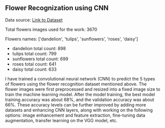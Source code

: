 Flower Recognization using CNN
----------------------------------

Data source: [Link to Dataset](https://www.tensorflow.org/datasets/catalog/tf_flowers)

Total flowers images used for the work:  3670

Flowers names:  ['dandelion', 'tulips', 'sunflowers', 'roses', 'daisy']

- dandelion total count: 898
- tulips total count: 799
- sunflowers total count: 699
- roses total count: 641
- daisy total count: 633

I have trained a convolutional neural network (CNN) to predict the 5 types of flowers using the flower recognition dataset mentioned above.
The flower images were first preprocessed and resized into a fixed image size to train the machine learning model. After the model training, the best model training accuracy was about 68%, and the validation accuracy was about 66%. These accuracy levels can be further improved by adding more datasets and enhancing CNN layers, along with working on the following options: image enhancement and feature extraction, fine-tuning data augmentation, transfer learning on the VGG model, etc.
